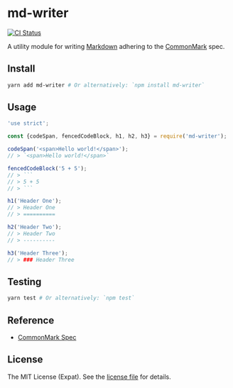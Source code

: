 md-writer
=========
[![CI Status][CI BADGE]][CI PAGE]

A utility module for writing [Markdown][MARKDOWN] adhering to the [CommonMark][COMMONMARK] spec.

Install
-------
```sh
yarn add md-writer # Or alternatively: `npm install md-writer`
```

Usage
-----
```js
'use strict';

const {codeSpan, fencedCodeBlock, h1, h2, h3} = require('md-writer');

codeSpan('<span>Hello world!</span>');
// > `<span>Hello world!</span>`

fencedCodeBlock('5 + 5');
// > ```
// > 5 + 5
// > ```

h1('Header One');
// > Header One
// > ==========

h2('Header Two');
// > Header Two
// > ----------

h3('Header Three');
// > ### Header Three
```

Testing
-------
```sh
yarn test # Or alternatively: `npm test`
```

Reference
---------
- [CommonMark Spec](http://spec.commonmark.org/)

License
-------
The MIT License (Expat). See the [license file](LICENSE) for details.


[CI BADGE]: https://github.com/jbenner-radham/node-md-writer/actions/workflows/ci.yaml/badge.svg
[CI PAGE]: https://github.com/jbenner-radham/node-md-writer/actions/workflows/ci.yaml
[COMMONMARK]: http://commonmark.org/
[MARKDOWN]: https://daringfireball.net/projects/markdown/
